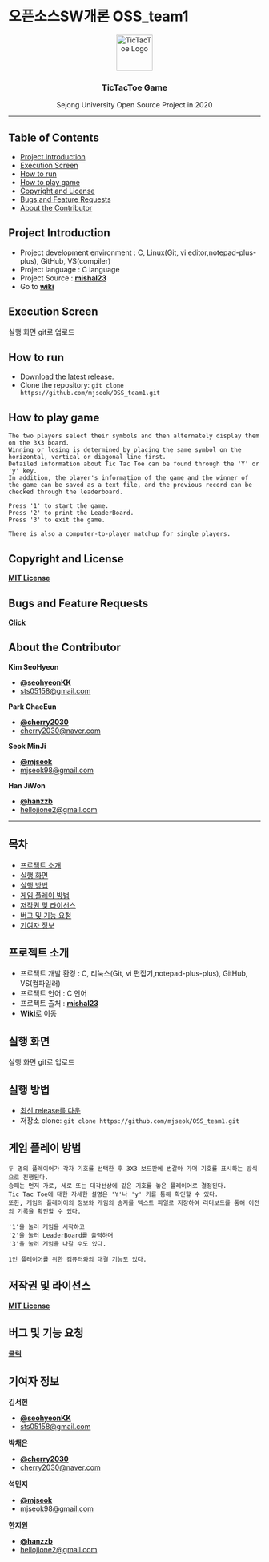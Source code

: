 # 오픈소스SW개론 OSS_team1

<p align="center">
  <a href="https://github.com/mjseok/OSS_team1">
    <img src="![81473935-19b25780-923d-11ea-9daf-f4dfede47d1f](https://user-images.githubusercontent.com/62590535/83439127-86f08b80-a47d-11ea-9f39-d140e5917d63.jpg)" alt="TicTacToe Logo" width="72" height="72">
  </a>
</p>

<h3 align="center">TicTacToe Game</h3>

<p align="center">
  Sejong University Open Source Project in 2020
</p>
   
    
* * *


## Table of Contents

- [Project Introduction](#Project-Introduction)
- [Execution Screen](#Execution-Screen)
- [How to run](#How-to-run)
- [How to play game](#How-to-play-game)
- [Copyright and License](#Copyright-and-License)
- [Bugs and Feature Requests](#Bugs-and-Feature-Requests)
- [About the Contributor](#About-the-Contributor)

   
## Project Introduction

- Project development environment : C, Linux(Git, vi editor,notepad-plus-plus), GitHub, VS(compiler)
- Project language : C language   
- Project Source : [**mishal23**](https://github.com/mishal23/Tic-Tac-Toe)   
- Go to [**wiki**](https://github.com/mjseok/OSS_team1/wiki)    

   
## Execution Screen

실행 화면 gif로 업로드


## How to run

- [Download the latest release.](https://github.com/mjseok/OSS_team1/archive/master.zip)
- Clone the repository: `git clone https://github.com/mjseok/OSS_team1.git`


## How to play game

```
The two players select their symbols and then alternately display them on the 3X3 board.
Winning or losing is determined by placing the same symbol on the horizontal, vertical or diagonal line first.
Detailed information about Tic Tac Toe can be found through the 'Y' or 'y' key.
In addition, the player's information of the game and the winner of the game can be saved as a text file, and the previous record can be checked through the leaderboard.

Press '1' to start the game.
Press '2' to print the LeaderBoard.
Press '3' to exit the game.

There is also a computer-to-player matchup for single players.
```


## Copyright and License

[**MIT License**](https://github.com/mjseok/OSS_team1/blob/master/LICENSE)


## Bugs and Feature Requests

[**Click**](https://github.com/mjseok/OSS_team1/issues)
   
   
## About the Contributor

**Kim SeoHyeon**

- [**@seohyeonKK**](https://github.com/seohyeonKK)   
- <sts05158@gmail.com>   


**Park ChaeEun**

- [**@cherry2030**](https://github.com/cherry2030)   
- <cherry2030@naver.com>   

**Seok MinJi**

- [**@mjseok**](https://github.com/mjseok)   
- <mjseok98@gmail.com>   

**Han JiWon**
- [**@hanzzb**](https://github.com/hanzzbk)   
- <hellojione2@gmail.com>   



* * *



## 목차

- [프로젝트 소개](#프로젝트-소개)
- [실행 화면](#실행-화면)
- [실행 방법](#실행-방법)
- [게임 플레이 방법](#게임-플레이-방법)
- [저작권 및 라이선스](#저작권-및-라이선스)
- [버그 및 기능 요청](#버그-및-기능-요청)
- [기여자 정보](#기여자-정보)


## 프로젝트 소개

- 프로젝트 개발 환경 : C, 리눅스(Git, vi 편집기,notepad-plus-plus), GitHub, VS(컴파일러)      
- 프로젝트 언어 : C 언어   
- 프로젝트 출처 : [**mishal23**](https://github.com/mishal23/Tic-Tac-Toe)   
- [**Wiki**](https://github.com/mjseok/OSS_team1/wiki)로 이동    


## 실행 화면

실행 화면 gif로 업로드


## 실행 방법

- [최신 release를 다운](https://github.com/mjseok/OSS_team1/archive/master.zip)
- 저장소 clone: `git clone https://github.com/mjseok/OSS_team1.git`


## 게임 플레이 방법

```
두 명의 플레이어가 각자 기호를 선택한 후 3X3 보드판에 번갈아 가며 기호를 표시하는 방식으로 진행된다.
승패는 먼저 가로, 세로 또는 대각선상에 같은 기호를 놓은 플레이어로 결정된다.
Tic Tac Toe에 대한 자세한 설명은 'Y'나 'y' 키를 통해 확인할 수 있다.
또한, 게임의 플레이어의 정보와 게임의 승자를 텍스트 파일로 저장하여 리더보드를 통해 이전의 기록을 확인할 수 있다.

'1'을 눌러 게임을 시작하고
'2'을 눌러 LeaderBoard를 출력하며
'3'을 눌러 게임을 나갈 수도 있다.

1인 플레이어를 위한 컴퓨터와의 대결 기능도 있다.
```


## 저작권 및 라이선스

[**MIT License**](https://github.com/mjseok/OSS_team1/blob/master/LICENSE)


## 버그 및 기능 요청

[**클릭**](https://github.com/mjseok/OSS_team1/issues)


## 기여자 정보

**김서현**

- [**@seohyeonKK**](https://github.com/seohyeonKK)   
- <sts05158@gmail.com>

**박채은**

- [**@cherry2030**](https://github.com/cherry2030)   
- <cherry2030@naver.com>   

**석민지**

- [**@mjseok**](https://github.com/mjseok)   
- <mjseok98@gmail.com>   

**한지원**
- [**@hanzzb**](https://github.com/hanzzbk)   
- <hellojione2@gmail.com>   
